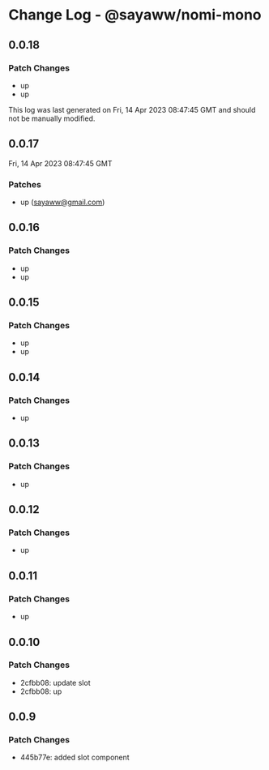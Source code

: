 # Change Log - @sayaww/nomi-mono

## 0.0.18

### Patch Changes

- up
- up

This log was last generated on Fri, 14 Apr 2023 08:47:45 GMT and should not be manually modified.

<!-- Start content -->

## 0.0.17

Fri, 14 Apr 2023 08:47:45 GMT

### Patches

- up (sayaww@gmail.com)

## 0.0.16

### Patch Changes

- up
- up

## 0.0.15

### Patch Changes

- up
- up

## 0.0.14

### Patch Changes

- up

## 0.0.13

### Patch Changes

- up

## 0.0.12

### Patch Changes

- up

## 0.0.11

### Patch Changes

- up

## 0.0.10

### Patch Changes

- 2cfbb08: update slot
- 2cfbb08: up

## 0.0.9

### Patch Changes

- 445b77e: added slot component
